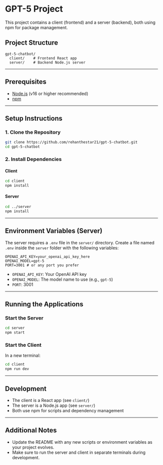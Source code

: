 # GPT-5 Project

This project contains a client (frontend) and a server (backend), both using npm for package management.

## Project Structure

```
gpt-5-chatbot/
  client/    # Frontend React app
  server/    # Backend Node.js server
```

---

## Prerequisites
- [Node.js](https://nodejs.org/) (v16 or higher recommended)
- [npm](https://www.npmjs.com/)

---

## Setup Instructions

### 1. Clone the Repository
```bash
git clone https://github.com/rehanthestar21/gpt-5-chatbot.git
cd gpt-5-chatbot
```

### 2. Install Dependencies
#### Client
```bash
cd client
npm install
```

#### Server
```bash
cd ../server
npm install
```

---

## Environment Variables (Server)

The server requires a `.env` file in the `server/` directory. Create a file named `.env` inside the `server` folder with the following variables:

```env
OPENAI_API_KEY=your_openai_api_key_here
OPENAI_MODEL=gpt-5
PORT=3001 # or any port you prefer
```

- `OPENAI_API_KEY`: Your OpenAI API key
- `OPENAI_MODEL`: The model name to use (e.g., `gpt-5`)
- `PORT`: 3001

---

## Running the Applications

### Start the Server
```bash
cd server
npm start
```

### Start the Client
In a new terminal:
```bash
cd client
npm run dev
```

---

## Development
- The client is a React app (see `client/`)
- The server is a Node.js app (see `server/`)
- Both use npm for scripts and dependency management

---

## Additional Notes
- Update the README with any new scripts or environment variables as your project evolves.
- Make sure to run the server and client in separate terminals during development. 

